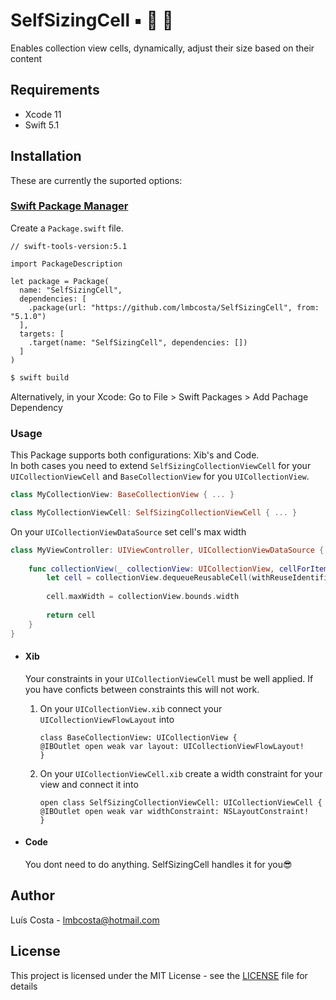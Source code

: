 # SelfSizingCell ▪️ 📐 🔳

Enables collection view cells, dynamically, adjust their size based on their content

## Requirements
* Xcode 11
* Swift 5.1

## Installation

These are currently the suported options:

### [Swift Package Manager](https://github.com/apple/swift-package-manager )

Create a `Package.swift` file.

```
// swift-tools-version:5.1

import PackageDescription

let package = Package(
  name: "SelfSizingCell",
  dependencies: [
    .package(url: "https://github.com/lmbcosta/SelfSizingCell", from: "5.1.0")
  ],
  targets: [
    .target(name: "SelfSizingCell", dependencies: [])
  ]
)
````

```bash
$ swift build
```
Alternatively, in your Xcode: Go to File > Swift Packages > Add Pachage Dependency

### Usage
This Package supports both configurations: Xib's and Code.<br/>
In both cases you need to extend `SelfSizingCollectionViewCell` for your `UICollectionViewCell` and `BaseCollectionView` for you `UICollectionView`.<br/>

```swift
class MyCollectionView: BaseCollectionView { ... }

class MyCollectionViewCell: SelfSizingCollectionViewCell { ... }
```

On your `UICollectionViewDataSource` set cell's max width

```swift
class MyViewController: UIViewController, UICollectionViewDataSource {
    
    func collectionView(_ collectionView: UICollectionView, cellForItemAt indexPath: IndexPath) -> UICollectionViewCell {
        let cell = collectionView.dequeueReusableCell(withReuseIdentifier: "MyCollectionViewCell", for: indexPath) as! MyCollectionViewCell
        
        cell.maxWidth = collectionView.bounds.width
        
        return cell
    }
}
```

* #### Xib
    Your constraints in your `UICollectionViewCell` must be well applied. If you have conficts between constraints this will not work.</br>

    1. On your `UICollectionView.xib` connect your `UICollectionViewFlowLayout` into 

        ```
        class BaseCollectionView: UICollectionView {
        @IBOutlet open weak var layout: UICollectionViewFlowLayout!
        }
        ```

    2. On your  `UICollectionViewCell.xib` create a width constraint for your view and connect it into 

        ```
        open class SelfSizingCollectionViewCell: UICollectionViewCell {
        @IBOutlet open weak var widthConstraint: NSLayoutConstraint!
        }
        ```
* #### Code
    You dont need to do anything. SelfSizingCell handles it for you😎

## Author
Luís Costa - lmbcosta@hotmail.com<br/>

## License
This project is licensed under the MIT License - see the [LICENSE](https://github.com/lmbcosta/SelfSizingCell/blob/master/LICENSE) file for details

